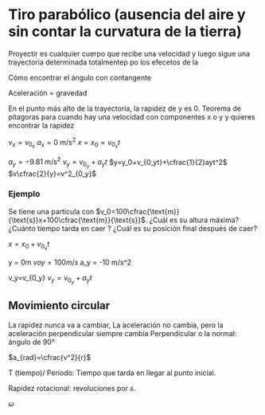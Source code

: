 # Tiro parabólico (ausencia del aire y sin contar la curvatura de la tierra)

Proyectir es cualquier cuerpo que recibe una velocidad y luego sigue una trayectoria determinada totalmentep po los efecetos de la 

Cómo encontrar el ángulo con contangente

Aceleración = gravedad

En el punto más alto de la trayectoria, la rapidez de y es 0.
Teorema de pitagoras para cuando hay una velocidad con componentes x o y y quieres encontrar la rapidez

$v_x=v_{0_x}$
$a_x=0 \text{ m/s}^2$
$x=x_0=v_{0_x}t$

$a_y=-9.81 \text{ m/s}^2$
$v_y=v_{0_y}+a_yt$
$y=y_0+v_{0_yt}+\cfrac{1}{2}ayt^2$
$v\cfrac{2}{y}=v^2_{0_y}$

### Ejemplo

Se tiene una partícula con $v_0=100\cfrac{\text{m}}{\text{s}}x+100\cfrac{\text{m}}{\text{s}}$. ¿Cuál es su altura máxima? ¿Cuánto tiempo tarda en caer ? ¿Cuál es su posición final después de caer?

$x=x_0+v_{0_x}t$

y = 0m
$voy = 100 m/s$
a_y = -10 m/s^2

v_y=v_{0_y}
$v_y=v_{0_y}+a_yt$

## Movimiento circular

La rapidez nunca va a cambiar, 
La aceleración no cambia, pero la aceleración perpendicular siempre cambia
Perpendicular o la normal: ángulo de 90°

$a_{rad}=\cfrac{v^2}{r}$

T (tiempo)/ Periodo: Tiempo que tarda en llegar al punto inicial.

Rapidez rotacional: revoluciones por $s$.

$\omega$


